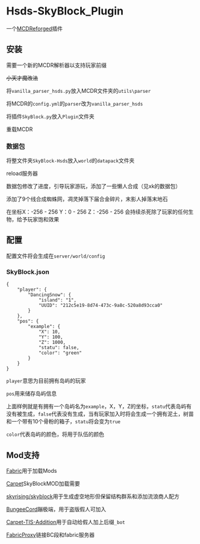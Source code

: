# Hsds-SkyBlock_Plugin

一个[MCDReforged](https://github.com/Fallen-Breath/MCDReforged)插件

## 安装

需要一个新的MCDR解析器以支持玩家前缀

~~小天才魔改法~~

将``vanilla_parser_hsds.py``放入MCDR文件夹的``utils\parser``

将MCDR的``config.yml``的``parser``改为``vanilla_parser_hsds``

将插件``SkyBlock.py``放入``Plugin``文件夹

重载MCDR

### 数据包

将整文件夹``SkyBlock-Hsds``放入``world``的``datapack``文件夹

reload服务器

数据包修改了进度，引导玩家游玩，添加了一些懒人合成（见xk的数据包）

添加了9个线合成蜘蛛网，凋灵掉落下届合金碎片，末影人掉落末地石

在坐标X：-256 - 256 Y：0 - 256 Z：-256 - 256 会持续杀死除了玩家的任何生物，给予玩家饱和效果

## 配置

配置文件将会生成在``server/world/config``

### SkyBlock.json
```
{
    "player": {
        "DancingSnow": {
            "island": "1",
            "UUID": "212c5e19-8d74-473c-9a8c-520a8d93cca0"
        }
    },
    "pos": {
        "example": {
            "X": 10,
            "Y": 100,
            "Z": 1000,
            "statu": false,
            "color": "green"
        }
    }
}
```

``player``意思为目前拥有岛屿的玩家

``pos``用来储存岛屿信息

上面样例就是有拥有一个岛屿名为``example``，X，Y，Z的坐标，``statu``代表岛屿有没有被生成，``false``代表没有生成，当有玩家加入时将会生成一个拥有泥土，树苗和一个带有10个骨粉的箱子，``statu``将会变为``true``

``color``代表岛屿的颜色，将用于队伍的颜色

## Mod支持

[Fabric](https://fabricmc.net/)用于加载Mods

[Carpet](https://www.curseforge.com/minecraft/mc-mods/carpet)SkyBlockMOD加载需要

[skyrising/skyblock](https://github.com/skyrising/skyblock/)用于生成虚空地形但保留结构群系和添加流浪商人配方

[BungeeCord](https://ci.md-5.net/job/BungeeCord/)蹦极端，用于盗版假人可加入

[Carpet-TIS-Addition](https://github.com/TISUnion/Carpet-TIS-Addition)用于自动给假人加上后缀``_bot``

[FabricProxy](https://www.curseforge.com/minecraft/mc-mods/fabricproxy/)链接BC段和fabric服务器


